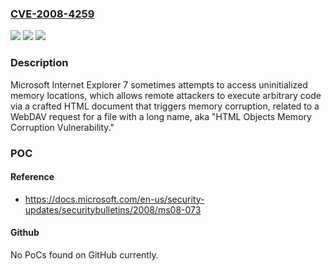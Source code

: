 ### [CVE-2008-4259](https://cve.mitre.org/cgi-bin/cvename.cgi?name=CVE-2008-4259)
![](https://img.shields.io/static/v1?label=Product&message=n%2Fa&color=blue)
![](https://img.shields.io/static/v1?label=Version&message=n%2Fa&color=blue)
![](https://img.shields.io/static/v1?label=Vulnerability&message=n%2Fa&color=brighgreen)

### Description

Microsoft Internet Explorer 7 sometimes attempts to access uninitialized memory locations, which allows remote attackers to execute arbitrary code via a crafted HTML document that triggers memory corruption, related to a WebDAV request for a file with a long name, aka "HTML Objects Memory Corruption Vulnerability."

### POC

#### Reference
- https://docs.microsoft.com/en-us/security-updates/securitybulletins/2008/ms08-073

#### Github
No PoCs found on GitHub currently.

